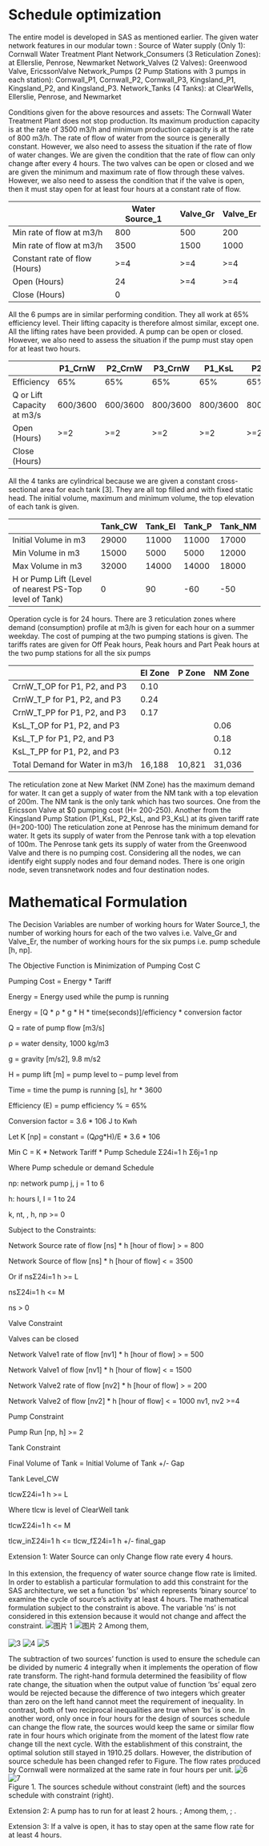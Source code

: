 # Schedule optimization

The entire model is developed in SAS as mentioned earlier. 
The given water network features in our modular town :
Source of Water supply (Only 1): Cornwall Water Treatment Plant
Network_Consumers (3 Reticulation Zones): at Ellerslie, Penrose, Newmarket
Network_Valves (2 Valves): Greenwood Valve, EricssonValve
Network_Pumps (2 Pump Stations with 3 pumps in each station): Cornwall_P1, Cornwall_P2, Cornwall_P3, Kingsland_P1, Kingsland_P2, and Kingsland_P3.
Network_Tanks (4 Tanks): at ClearWells, Ellerslie, Penrose, and Newmarket

Conditions given for the above resources and assets:
The Cornwall Water Treatment Plant does not stop production. Its maximum production capacity is at the rate of 3500 m3/h and minimum production capacity is at the rate of 800 m3/h. The rate of flow of water from the source is generally constant. However, we also need to assess the situation if the rate of flow of water changes. We are given the condition that the rate of flow can only change after every 4 hours.
The two valves can be open or closed and we are given the minimum and maximum rate of flow through these valves. However, we also need to assess the condition that if the valve is open, then it must stay open for at least four hours at a constant rate of flow.

|     | Water Source_1 | Valve_Gr  | Valve_Er |
| --- | --- | --- | --- |
| Min rate of flow at m3/h | 800 | 500  | 200  |
| Min rate of flow at m3/h  | 3500  | 1500 | 1000 |
| Constant rate of flow (Hours)  | >=4  | >=4  | >=4 |
| Open (Hours)  | 24  | >=4 | >=4 |
| Close (Hours) | 0   |     |     |

All the 6 pumps are in similar performing condition. They all work at 65% efficiency level. Their lifting capacity is therefore almost similar, except one. All the lifting rates have been provided. A pump can be open or closed. However, we also need to assess the situation if the pump must stay open for at least two hours. 

|     | P1_CrnW | P2_CrnW  | P3_CrnW | P1_KsL | P2_KsL | P3_KsL |
| --- | --- | --- | --- | --- | --- | --- |
| Efficiency | 65% | 65% | 65% | 65% | 65% | 65% |
| Q or Lift Capacity at m3/s  | 600/3600 | 600/3600 | 800/3600 | 800/3600 | 800/3600 | 400/3600 |
| Open (Hours)  | >=2 | >=2 | >=2 | >=2 | >=2 | >=2 |
| Close (Hours) |     |     |     |     |     |     |

All the 4 tanks are cylindrical because we are given a constant cross-sectional area for each tank [3]. They are all top filled and with fixed static head. The initial volume, maximum and minimum volume, the top elevation of each tank is given. 

|     | Tank_CW | Tank_El | Tank_P | Tank_NM |
| --- | --- | --- | --- | --- | 
| Initial Volume in m3 | 29000 | 11000 | 11000 | 17000 |
| Min Volume in m3  | 15000 | 5000 | 5000 | 12000 |
| Max Volume in m3  | 32000 | 14000 | 14000 | 18000 |
| H or Pump Lift (Level of nearest PS-Top level of Tank) | 0 | 90 | -60 | -50 |

Operation cycle is for 24 hours.
There are 3 reticulation zones where demand (consumption) profile at m3/h is given for each hour on a summer weekday. The cost of pumping at the two pumping stations is given. The tariffs rates are given for Off Peak hours, Peak hours and Part Peak hours at the two pump stations for all the six pumps

|     | El Zone | P Zone | NM Zone |
| --- | --- | --- | --- |
| CrnW_T_OP for P1, P2, and P3 | 0.10 |  |  |
| CrnW_T_P for P1, P2, and P3| 0.24 |  |  |
| CrnW_T_PP for P1, P2, and P3  | 0.17 |  |  |
| KsL_T_OP for P1, P2, and P3 |  |  | 0.06 |
| KsL_T_P for P1, P2, and P3 |  |  | 0.18 |
| KsL_T_PP for P1, P2, and P3 |  |  | 0.12 |
| Total Demand for Water in m3/h | 16,188 | 10,821 | 31,036 |

The reticulation zone at New Market (NM Zone) has the maximum demand for water. It can get a supply of water from the NM tank with a top elevation of 200m. The NM tank is the only tank which has two sources. One from the Ericsson Valve at $0 pumping cost (H= 200-250). Another from the Kingsland Pump Station (P1_KsL, P2_KsL, and P3_KsL) at its given tariff rate (H=200-100)
The reticulation zone at Penrose has the minimum demand for water. It gets its supply of water from the Penrose tank with a top elevation of 100m. The Penrose tank gets its supply of water from the Greenwood Valve and there is no pumping cost. 
Considering all the nodes, we can identify eight supply nodes and four demand nodes. There is one origin node, seven transnetwork nodes and four destination nodes.

# Mathematical Formulation

The Decision Variables are number of working hours for Water Source_1, the number of working hours for each of the two valves i.e. Valve_Gr and Valve_Er, the number of working hours for the six pumps i.e. pump schedule [h, np].

The Objective Function is Minimization of Pumping Cost C

Pumping Cost = Energy * Tariff

Energy = Energy used while the pump is running

Energy = [Q * ρ * g * H * time(seconds)]/efficiency * conversion factor

Q = rate of pump flow [m3/s]

ρ = water density, 1000 kg/m3

g = gravity [m/s2], 9.8 m/s2

H = pump lift [m] = pump level to – pump level from

Time = time the pump is running [s], hr * 3600

Efficiency (E) = pump efficiency % =  65%

Conversion factor = 3.6 * 106 J to Kwh

Let K [np] = constant = (Q*ρ*g*H)/E * 3.6 * 106

Min C = K * Network Tariff * Pump Schedule Σ24i=1 h Σ6j=1 np

Where Pump schedule or demand Schedule

np: network pump j, j = 1 to 6

h: hours I, I = 1 to 24

k, nt, , h, np >= 0

Subject to the Constraints:

Network Source rate of flow [ns] * h [hour of flow] > = 800

Network Source of flow [ns] * h [hour of flow] < = 3500

Or if nsΣ24i=1 h >= L

nsΣ24i=1 h <= M

ns > 0

Valve Constraint

Valves can be closed

Network Valve1 rate of flow [nv1] * h [hour of flow] > = 500

Network Valve1 of flow [nv1] * h [hour of flow] < = 1500

Network Valve2 rate of flow [nv2] * h [hour of flow] > = 200

Network Valve2 of flow [nv2] * h [hour of flow] < = 1000
nv1, nv2 >=4

Pump Constraint

Pump Run [np, h] >= 2

Tank Constraint

Final Volume of Tank = Initial Volume of Tank +/- Gap

Tank Level_CW

tlcwΣ24i=1 h >= L

Where tlcw is level of ClearWell tank 

tlcwΣ24i=1 h <= M

tlcw_inΣ24i=1 h <= tlcw_fΣ24i=1 h +/- final_gap

Extension 1: Water Source can only Change flow rate every 4 hours.<br></br>
In this extension, the frequency of water source change flow rate is limited. In order to establish a particular formulation to add this constraint for the SAS architecture, we set a function ‘bs’ which represents ‘binary source’ to examine the cycle of source’s activity at least 4 hours. The mathematical formulation subject to the constraint is above. The variable ‘ns’ is not considered in this extension because it would not change and affect the constraint. 
![图片 1](https://user-images.githubusercontent.com/55010982/64826655-7bbaae80-d615-11e9-8764-d78b54a3047d.png)
![图片 2](https://user-images.githubusercontent.com/55010982/64826706-a147b800-d615-11e9-94cf-0b784abd02e0.png)
Among them,<br></br>
![3](https://user-images.githubusercontent.com/55010982/64826708-a442a880-d615-11e9-8516-a1b4bca46b69.png)
![4](https://user-images.githubusercontent.com/55010982/64826712-a73d9900-d615-11e9-9cfe-91ab47c76062.png)
![5](https://user-images.githubusercontent.com/55010982/64826716-a99ff300-d615-11e9-836d-ef5a6f84113d.png)

The subtraction of two sources’ function is used to ensure the schedule can be divided by numeric 4 integrally when it implements the operation of flow rate transform. The right-hand formula determined the feasibility of flow rate change, the situation when the output value of function ‘bs’ equal zero would be rejected because the difference of two integers which greater than zero on the left hand cannot meet the requirement of inequality. In contrast, both of two reciprocal inequalities are true when ‘bs’ is one. In another word, only once in four hours for the design of sources schedule can change the flow rate, the sources would keep the same or similar flow rate in four hours which originate from the moment of the latest flow rate change till the next cycle. With the establishment of this constraint, the optimal solution still stayed in 1910.25 dollars. However, the distribution of source schedule has been changed refer to Figure. The flow rates produced by Cornwall were normalized at the same rate in four hours per unit.
![6](https://user-images.githubusercontent.com/55010982/64826718-ab69b680-d615-11e9-8b25-052e142ffb2c.png)
![7](https://user-images.githubusercontent.com/55010982/64826719-ad337a00-d615-11e9-8c45-46adcfc7866a.png)              
Figure 1. The sources schedule without constraint (left) and the sources schedule with constraint (right).

Extension 2: A pump has to run for at least 2 hours.
;
Among them,
;
.

Extension 3: If a valve is open, it has to stay open at the same flow rate for at least 4 hours.


